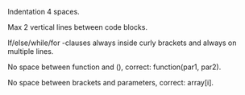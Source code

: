 Indentation 4 spaces.

Max 2 vertical lines between code blocks.

If/else/while/for -clauses always inside curly brackets and always on multiple lines.

No space between function and (), correct: function(par1, par2).

No space between brackets and parameters, correct: array[i].


